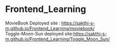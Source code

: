 # Frontend_Learning

MovieBook Deployed site : https://sakthi-s-m.github.io/Frontend_Learning/moviebook/<br>
Toggle-Moon-Sun deployed site:https://sakthi-s-m.github.io/Frontend_Learning/Toggle_Moon_Sun/
